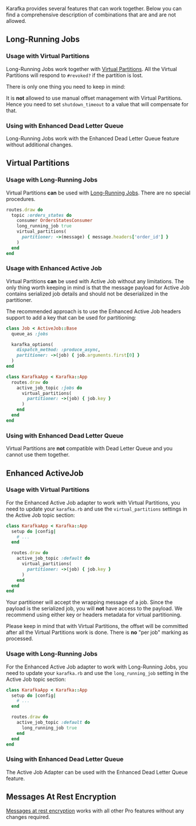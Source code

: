 Karafka provides several features that can work together. Below you can find a comprehensive description of combinations that are and are not allowed.

## Long-Running Jobs

### Usage with Virtual Partitions

Long-Running Jobs work together with [Virtual Partitions](Pro-Virtual-Partitions). All the Virtual Partitions will respond to `#revoked?` if the partition is lost.

There is only one thing you need to keep in mind:

It is **not** allowed to use manual offset management with Virtual Partitions. Hence you need to set `shutdown_timeout` to a value that will compensate for that.

### Using with Enhanced Dead Letter Queue

Long-Running Jobs work with the Enhanced Dead Letter Queue feature without additional changes.

## Virtual Partitions

### Usage with Long-Running Jobs

Virtual Partitions **can** be used with [Long-Running Jobs](Pro-Long-Running-Jobs). There are no special procedures.

```ruby
routes.draw do
  topic :orders_states do
    consumer OrdersStatesConsumer
    long_running_job true
    virtual_partitions(
      partitioner: ->(message) { message.headers['order_id'] }
    )
  end
end
```

### Usage with Enhanced Active Job

Virtual Partitions **can** be used with Active Job without any limitations. The only thing worth keeping in mind is that the message payload for Active Job contains serialized job details and should not be deserialized in the partitioner.

The recommended approach is to use the Enhanced Active Job headers support to add a key that can be used for partitioning:

```ruby
class Job < ActiveJob::Base
  queue_as :jobs

  karafka_options(
    dispatch_method: :produce_async,
    partitioner: ->(job) { job.arguments.first[0] }
  )
end

class KarafkaApp < Karafka::App
  routes.draw do
    active_job_topic :jobs do
      virtual_partitions(
        partitioner: ->(job) { job.key }
      )
    end
  end
end
```

### Using with Enhanced Dead Letter Queue

Virtual Partitions are **not** compatible with Dead Letter Queue and you cannot use them together.

## Enhanced ActiveJob

### Usage with Virtual Partitions

For the Enhanced Active Job adapter to work with Virtual Partitions, you need to update your `karafka.rb` and use the `virtual_partitions` settings in the Active Job topic section:

```ruby
class KarafkaApp < Karafka::App
  setup do |config|
    # ...
  end

  routes.draw do
    active_job_topic :default do
      virtual_partitions(
        partitioner: ->(job) { job.key }
      )
    end
  end
end
```

Your partitioner will accept the wrapping message of a job. Since the payload is the serialized job, you will **not** have access to the payload. We recommend using either key or headers metadata for virtual partitioning.

Please keep in mind that with Virtual Partitions, the offset will be committed after all the Virtual Partitions work is done. There is **no** "per job" marking as processed.

### Usage with Long-Running Jobs

For the Enhanced Active Job adapter to work with Long-Running Jobs, you need to update your `karafka.rb` and use the `long_running_job` setting in the Active Job topic section:

```ruby
class KarafkaApp < Karafka::App
  setup do |config|
    # ...
  end

  routes.draw do
    active_job_topic :default do
      long_running_job true
    end
  end
end
```

### Using with Enhanced Dead Letter Queue

The Active Job Adapter can be used with the Enhanced Dead Letter Queue feature.


## Messages At Rest Encryption

[Messages at rest encryption](Pro-Messages-At-Rest-Encryption) works with all other Pro features without any changes required.

